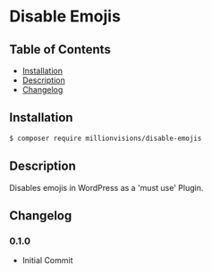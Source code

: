 # Disable Emojis

## Table of Contents
* [Installation](#installation)
* [Description](#description)
* [Changelog](#changelog)

## Installation
```bash
$ composer require millionvisions/disable-emojis
```

## Description
Disables emojis in WordPress as a 'must use' Plugin.

## Changelog
### 0.1.0
* Initial Commit